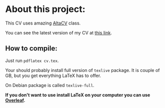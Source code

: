 # About this project:

This CV uses amazing [AltaCV](https://github.com/liantze/AltaCV) class.

You can see the latest version of my CV at [this link](https://matejamaric.com/cv.pdf).

## How to compile:

Just run `pdflatex cv.tex`.

Your should probably install full version of `texlive` package.
It is couple of GB, but you get everything LaTeX has to offer.

On Debian package is called `texlive-full`.

**If you don't want to use install LaTeX on your computer you can use [Overleaf](https://www.overleaf.com/).**
